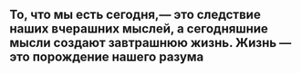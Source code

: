 ## То, что мы есть сегодня,— это следствие наших вчерашних мыслей, а сегодняшние мысли создают завтрашнюю жизнь. Жизнь — это порождение нашего разума